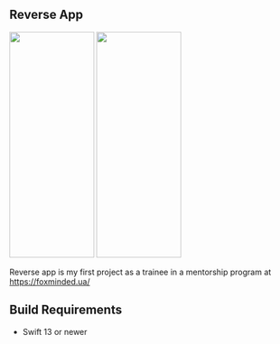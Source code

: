 Reverse App
-------------------------------------------------------
<p float="left">
<img src="https://user-images.githubusercontent.com/38023414/217681537-0b32ce7d-baf0-4e6d-8e59-d1786c301e85.png"  width="150" height="400">
<img src="https://user-images.githubusercontent.com/38023414/217681539-6abafb06-be9d-4f39-b0cc-9d58ded98804.png"  width="150" height="400">
</p>



Reverse app is my first project as a trainee in a mentorship program at https://foxminded.ua/

## Build Requirements

- Swift 13 or newer
